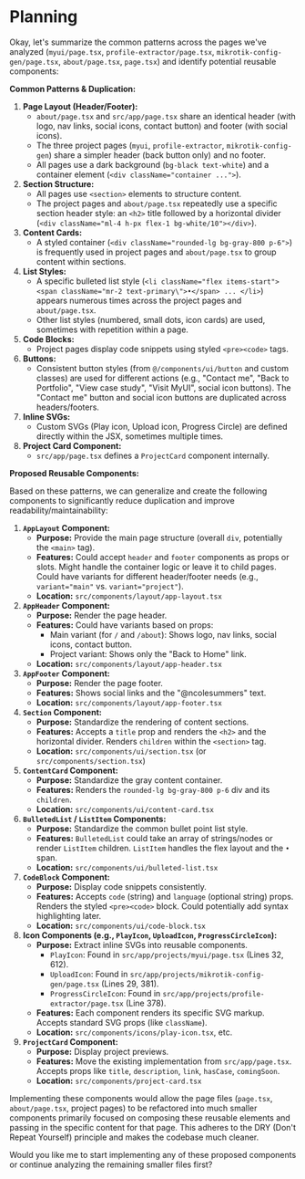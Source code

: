 # Planning

Okay, let's summarize the common patterns across the pages we've analyzed (`myui/page.tsx`, `profile-extractor/page.tsx`, `mikrotik-config-gen/page.tsx`, `about/page.tsx`, `page.tsx`) and identify potential reusable components:

**Common Patterns & Duplication:**

1.  **Page Layout (Header/Footer):**
    - `about/page.tsx` and `src/app/page.tsx` share an identical header (with logo, nav links, social icons, contact button) and footer (with social icons).
    - The three project pages (`myui`, `profile-extractor`, `mikrotik-config-gen`) share a simpler header (back button only) and no footer.
    - All pages use a dark background (`bg-black text-white`) and a container element (`<div className="container ...">`).
2.  **Section Structure:**
    - All pages use `<section>` elements to structure content.
    - The project pages and `about/page.tsx` repeatedly use a specific section header style: an `<h2>` title followed by a horizontal divider (`<div className="ml-4 h-px flex-1 bg-white/10"></div>`).
3.  **Content Cards:**
    - A styled container (`<div className="rounded-lg bg-gray-800 p-6">`) is frequently used in project pages and `about/page.tsx` to group content within sections.
4.  **List Styles:**
    - A specific bulleted list style (`<li className="flex items-start"><span className="mr-2 text-primary\">•</span> ... </li>`) appears numerous times across the project pages and `about/page.tsx`.
    - Other list styles (numbered, small dots, icon cards) are used, sometimes with repetition within a page.
5.  **Code Blocks:**
    - Project pages display code snippets using styled `<pre><code>` tags.
6.  **Buttons:**
    - Consistent button styles (from `@/components/ui/button` and custom classes) are used for different actions (e.g., "Contact me", "Back to Portfolio", "View case study", "Visit MyUI", social icon buttons). The "Contact me" button and social icon buttons are duplicated across headers/footers.
7.  **Inline SVGs:**
    - Custom SVGs (Play icon, Upload icon, Progress Circle) are defined directly within the JSX, sometimes multiple times.
8.  **Project Card Component:**
    - `src/app/page.tsx` defines a `ProjectCard` component internally.

**Proposed Reusable Components:**

Based on these patterns, we can generalize and create the following components to significantly reduce duplication and improve readability/maintainability:

1.  **`AppLayout` Component:**
    - **Purpose:** Provide the main page structure (overall `div`, potentially the `<main>` tag).
    - **Features:** Could accept `header` and `footer` components as props or slots. Might handle the container logic or leave it to child pages. Could have variants for different header/footer needs (e.g., `variant="main"` vs. `variant="project"`).
    - **Location:** `src/components/layout/app-layout.tsx`
2.  **`AppHeader` Component:**
    - **Purpose:** Render the page header.
    - **Features:** Could have variants based on props:
      - Main variant (for `/` and `/about`): Shows logo, nav links, social icons, contact button.
      - Project variant: Shows only the "Back to Home" link.
    - **Location:** `src/components/layout/app-header.tsx`
3.  **`AppFooter` Component:**
    - **Purpose:** Render the page footer.
    - **Features:** Shows social links and the "@ncolesummers" text.
    - **Location:** `src/components/layout/app-footer.tsx`
4.  **`Section` Component:**
    - **Purpose:** Standardize the rendering of content sections.
    - **Features:** Accepts a `title` prop and renders the `<h2>` and the horizontal divider. Renders `children` within the `<section>` tag.
    - **Location:** `src/components/ui/section.tsx` (or `src/components/section.tsx`)
5.  **`ContentCard` Component:**
    - **Purpose:** Standardize the gray content container.
    - **Features:** Renders the `rounded-lg bg-gray-800 p-6` div and its `children`.
    - **Location:** `src/components/ui/content-card.tsx`
6.  **`BulletedList` / `ListItem` Components:**
    - **Purpose:** Standardize the common bullet point list style.
    - **Features:** `BulletedList` could take an array of strings/nodes or render `ListItem` children. `ListItem` handles the flex layout and the `•` span.
    - **Location:** `src/components/ui/bulleted-list.tsx`
7.  **`CodeBlock` Component:**
    - **Purpose:** Display code snippets consistently.
    - **Features:** Accepts `code` (string) and `language` (optional string) props. Renders the styled `<pre><code>` block. Could potentially add syntax highlighting later.
    - **Location:** `src/components/ui/code-block.tsx`
8.  **Icon Components (e.g., `PlayIcon`, `UploadIcon`, `ProgressCircleIcon`):**
    - **Purpose:** Extract inline SVGs into reusable components.
      - `PlayIcon`: Found in `src/app/projects/myui/page.tsx` (Lines 32, 612).
      - `UploadIcon`: Found in `src/app/projects/mikrotik-config-gen/page.tsx` (Lines 29, 381).
      - `ProgressCircleIcon`: Found in `src/app/projects/profile-extractor/page.tsx` (Line 378).
    - **Features:** Each component renders its specific SVG markup. Accepts standard SVG props (like `className`).
    - **Location:** `src/components/icons/play-icon.tsx`, etc.
9.  **`ProjectCard` Component:**
    - **Purpose:** Display project previews.
    - **Features:** Move the existing implementation from `src/app/page.tsx`. Accepts props like `title`, `description`, `link`, `hasCase`, `comingSoon`.
    - **Location:** `src/components/project-card.tsx`

Implementing these components would allow the page files (`page.tsx`, `about/page.tsx`, project pages) to be refactored into much smaller components primarily focused on composing these reusable elements and passing in the specific content for that page. This adheres to the DRY (Don't Repeat Yourself) principle and makes the codebase much cleaner.

Would you like me to start implementing any of these proposed components or continue analyzing the remaining smaller files first?
